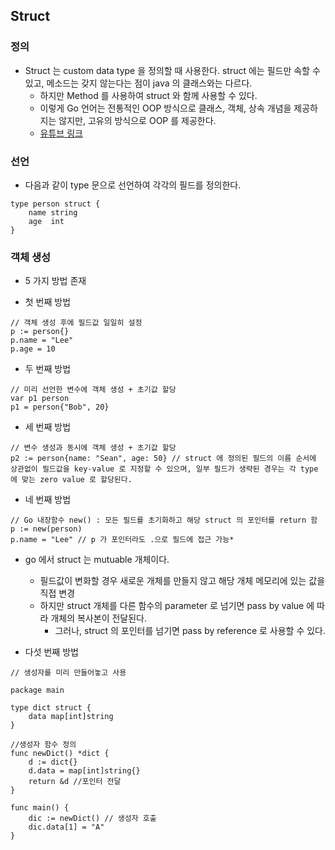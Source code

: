 ## Struct

### 정의

- Struct 는 custom data type 을 정의할 때 사용한다. struct 에는 필드만 속할 수 있고, 메소드는 갖지 않는다는 점이 java 의 클래스와는 다르다.
    - 하지만 Method 를 사용하여 struct 와 함께 사용할 수 있다.
    - 이렇게 Go 언어는 전통적인 OOP 방식으로 클래스, 객체, 상속 개념을 제공하지는 않지만, 고유의 방식으로 OOP 를 제공한다.
    - [유튜브 링크](https://www.youtube.com/watch?v=1ZjvhGfpwJ8&list=FLJSJJ1PsImE7v2dZLoQOMSA&index=6&t=4s)

### 선언

- 다음과 같이 type 문으로 선언하여 각각의 필드를 정의한다.

```
type person struct {
    name string
    age  int
}
```

### 객체 생성

- 5 가지 방법 존재

- 첫 번째 방법
```
// 객체 생성 후에 필드값 일일히 설정
p := person{}
p.name = "Lee"
p.age = 10
```

- 두 번째 방법
```
// 미리 선언한 변수에 객체 생성 + 초기값 할당
var p1 person
p1 = person{"Bob", 20}
```

- 세 번째 방법
```
// 변수 생성과 동시에 객체 생성 + 초기값 할당
p2 := person{name: "Sean", age: 50} // struct 에 정의된 필드의 이름 순서에 상관없이 필드값을 key-value 로 지정할 수 있으며, 일부 필드가 생략된 경우는 각 type 에 맞는 zero value 로 할당된다.
```

- 네 번째 방법
```
// Go 내장함수 new() : 모든 필드를 초기화하고 해당 struct 의 포인터를 return 함
p := new(person)
p.name = "Lee" // p 가 포인터라도 .으로 필드에 접근 가능*
```

- go 에서 struct 는 mutuable 개체이다.
    - 필드값이 변화할 경우 새로운 개체를 만들지 않고 해당 개체 메모리에 있는 값을 직접 변경
    - 하지만 struct 개체를 다른 함수의 parameter 로 넘기면 pass by value 에 따라 개체의 복사본이 전달된다.
        - 그러나, struct 의 포인터를 넘기면 pass by reference 로 사용할 수 있다.

- 다섯 번째 방법

```
// 생성자를 미리 만들어놓고 사용

package main
 
type dict struct {
    data map[int]string
}
 
//생성자 함수 정의
func newDict() *dict {
    d := dict{}
    d.data = map[int]string{}
    return &d //포인터 전달
}
 
func main() {
    dic := newDict() // 생성자 호출
    dic.data[1] = "A"
}
```